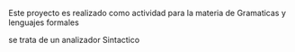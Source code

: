 Este proyecto es realizado como actividad para la materia de Gramaticas y lenguajes formales


se trata de un analizador Sintactico